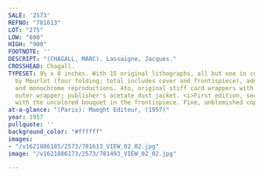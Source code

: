 ```yaml
---
SALE: '2573'
REFNO: "781613"
LOT: "275"
LOW: "600"
HIGH: "900"
FOOTNOTE: ''
DESCRIPT: "(CHAGALL, MARC). Lassaigne, Jacques."
CROSSHEAD: Chagall.
TYPESET: 9¼ x 8 inches. With 15 original lithographs, all but one in color, printed
  by Mourlot (four folding; total includes cover and frontispiece), additional color
  and monochrome reproductions. 4to, original stiff card wrappers with lithographed
  outer wrapper; publisher's acetate dust jacket. <i>First edition, second issue</i>
  with the uncolored bouquet in the frontispiece. Fine, unblemished copy.
at-a-glance: "(Paris): Maeght Editeur, (1957)"
year: 1957
pullquote: ''
background_color: "#ffffff"
images:
- "/v1621886185/2573/781613_VIEW_02_02.jpg"
image: "/v1621886173/2573/781493_VIEW_02_02.jpg"

---
```


